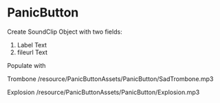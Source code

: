 # PanicButton
Create SoundClip Object with two fields:
1) Label Text
2) fileurl Text

Populate with

Trombone
/resource/PanicButtonAssets/PanicButton/SadTrombone.mp3

Explosion
/resource/PanicButtonAssets/PanicButton/Explosion.mp3
